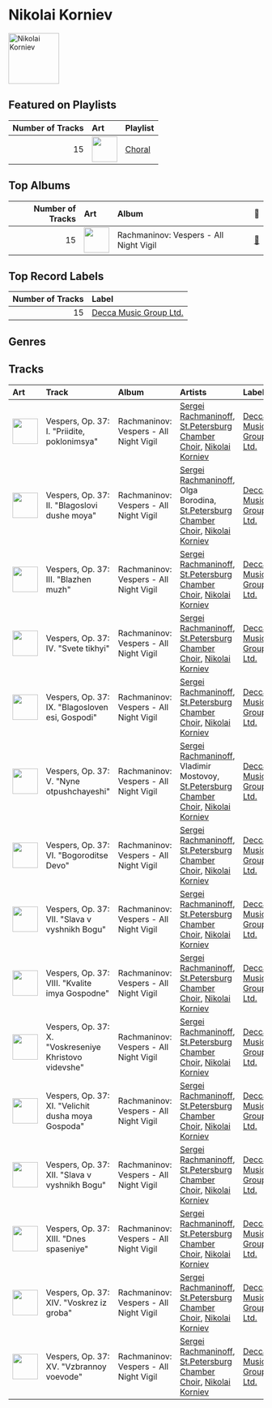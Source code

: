 
# Nikolai Korniev


<img src="https://i.scdn.co/image/ab67616d0000b273a62efdba9c8e430d12e3d0fe" alt="Nikolai Korniev" width="100" />

## Featured on Playlists
|   Number of Tracks | Art                                                                                                                                                                                                                         | Playlist                                  |
|-------------------:|:----------------------------------------------------------------------------------------------------------------------------------------------------------------------------------------------------------------------------|:------------------------------------------|
|                 15 | <img src="https://mosaic.scdn.co/640/ab67616d0000b2730baa26fb49c09c910a031d24ab67616d0000b2730c8397c0c79c33e6f350ee52ab67616d0000b273397c1f0c407ebd9a318b25faab67616d0000b273609d14b25e86640a2a69c534" alt="" width="50" /> | [Choral](../playlists/choral/overview.md) |
## Top Albums

|   Number of Tracks | Art                                                                                              | Album                                  | 🔗                                                          |
|-------------------:|:-------------------------------------------------------------------------------------------------|:---------------------------------------|:-----------------------------------------------------------|
|                 15 | <img src="https://i.scdn.co/image/ab67616d0000b273319c8a995c0c01cd233b3bd5" alt="" width="50" /> | Rachmaninov: Vespers - All Night Vigil | [🔗](https://open.spotify.com/album/7hqotgNjEJt09XiggaMI1v) |

## Top Record Labels

|   Number of Tracks | Label                                                         |
|-------------------:|:--------------------------------------------------------------|
|                 15 | [Decca Music Group Ltd.](../labels/decca_music_group_ltd_.md) |

## Genres


## Tracks

| Art                                                                                              | Track                                                 | Album                                  | Artists                                                                                                                                                                | Label                                                         | 💚   | 🔗                                                          |
|:-------------------------------------------------------------------------------------------------|:------------------------------------------------------|:---------------------------------------|:-----------------------------------------------------------------------------------------------------------------------------------------------------------------------|:--------------------------------------------------------------|:----|:-----------------------------------------------------------|
| <img src="https://i.scdn.co/image/ab67616d0000b273319c8a995c0c01cd233b3bd5" alt="" width="50" /> | Vespers, Op. 37: I. "Priidite, poklonimsya"           | Rachmaninov: Vespers - All Night Vigil | [Sergei Rachmaninoff](sergei_rachmaninoff.md), [St.Petersburg Chamber Choir](st_petersburg_chamber_choir.md), [Nikolai Korniev](nikolai_korniev.md)                    | [Decca Music Group Ltd.](../labels/decca_music_group_ltd_.md) |     | [🔗](https://open.spotify.com/track/4evlPDUET2zxmrSffIopYk) |
| <img src="https://i.scdn.co/image/ab67616d0000b273319c8a995c0c01cd233b3bd5" alt="" width="50" /> | Vespers, Op. 37: II. "Blagoslovi dushe moya"          | Rachmaninov: Vespers - All Night Vigil | [Sergei Rachmaninoff](sergei_rachmaninoff.md), Olga Borodina, [St.Petersburg Chamber Choir](st_petersburg_chamber_choir.md), [Nikolai Korniev](nikolai_korniev.md)     | [Decca Music Group Ltd.](../labels/decca_music_group_ltd_.md) |     | [🔗](https://open.spotify.com/track/3tmb8PpSEsDXOPv2JxBAeJ) |
| <img src="https://i.scdn.co/image/ab67616d0000b273319c8a995c0c01cd233b3bd5" alt="" width="50" /> | Vespers, Op. 37: III. "Blazhen muzh"                  | Rachmaninov: Vespers - All Night Vigil | [Sergei Rachmaninoff](sergei_rachmaninoff.md), [St.Petersburg Chamber Choir](st_petersburg_chamber_choir.md), [Nikolai Korniev](nikolai_korniev.md)                    | [Decca Music Group Ltd.](../labels/decca_music_group_ltd_.md) |     | [🔗](https://open.spotify.com/track/4vOfTVbAp9oBxyko8covCb) |
| <img src="https://i.scdn.co/image/ab67616d0000b273319c8a995c0c01cd233b3bd5" alt="" width="50" /> | Vespers, Op. 37: IV. "Svete tikhyi"                   | Rachmaninov: Vespers - All Night Vigil | [Sergei Rachmaninoff](sergei_rachmaninoff.md), [St.Petersburg Chamber Choir](st_petersburg_chamber_choir.md), [Nikolai Korniev](nikolai_korniev.md)                    | [Decca Music Group Ltd.](../labels/decca_music_group_ltd_.md) |     | [🔗](https://open.spotify.com/track/63vzmx5X4rx7iiampzwus4) |
| <img src="https://i.scdn.co/image/ab67616d0000b273319c8a995c0c01cd233b3bd5" alt="" width="50" /> | Vespers, Op. 37: IX. "Blagosloven esi, Gospodi"       | Rachmaninov: Vespers - All Night Vigil | [Sergei Rachmaninoff](sergei_rachmaninoff.md), [St.Petersburg Chamber Choir](st_petersburg_chamber_choir.md), [Nikolai Korniev](nikolai_korniev.md)                    | [Decca Music Group Ltd.](../labels/decca_music_group_ltd_.md) |     | [🔗](https://open.spotify.com/track/0NfQexdy6BRC3O7W2LPqHl) |
| <img src="https://i.scdn.co/image/ab67616d0000b273319c8a995c0c01cd233b3bd5" alt="" width="50" /> | Vespers, Op. 37: V. "Nyne otpushchayeshi"             | Rachmaninov: Vespers - All Night Vigil | [Sergei Rachmaninoff](sergei_rachmaninoff.md), Vladimir Mostovoy, [St.Petersburg Chamber Choir](st_petersburg_chamber_choir.md), [Nikolai Korniev](nikolai_korniev.md) | [Decca Music Group Ltd.](../labels/decca_music_group_ltd_.md) |     | [🔗](https://open.spotify.com/track/6pFMpE4Z9UooPdsTmgbWYI) |
| <img src="https://i.scdn.co/image/ab67616d0000b273319c8a995c0c01cd233b3bd5" alt="" width="50" /> | Vespers, Op. 37: VI. "Bogoroditse Devo"               | Rachmaninov: Vespers - All Night Vigil | [Sergei Rachmaninoff](sergei_rachmaninoff.md), [St.Petersburg Chamber Choir](st_petersburg_chamber_choir.md), [Nikolai Korniev](nikolai_korniev.md)                    | [Decca Music Group Ltd.](../labels/decca_music_group_ltd_.md) |     | [🔗](https://open.spotify.com/track/3eu4eSHpO2u9bgzmDDTlgY) |
| <img src="https://i.scdn.co/image/ab67616d0000b273319c8a995c0c01cd233b3bd5" alt="" width="50" /> | Vespers, Op. 37: VII. "Slava v vyshnikh Bogu"         | Rachmaninov: Vespers - All Night Vigil | [Sergei Rachmaninoff](sergei_rachmaninoff.md), [St.Petersburg Chamber Choir](st_petersburg_chamber_choir.md), [Nikolai Korniev](nikolai_korniev.md)                    | [Decca Music Group Ltd.](../labels/decca_music_group_ltd_.md) |     | [🔗](https://open.spotify.com/track/0op8XEiSF79zl5SSvPv5j2) |
| <img src="https://i.scdn.co/image/ab67616d0000b273319c8a995c0c01cd233b3bd5" alt="" width="50" /> | Vespers, Op. 37: VIII. "Kvalite imya Gospodne"        | Rachmaninov: Vespers - All Night Vigil | [Sergei Rachmaninoff](sergei_rachmaninoff.md), [St.Petersburg Chamber Choir](st_petersburg_chamber_choir.md), [Nikolai Korniev](nikolai_korniev.md)                    | [Decca Music Group Ltd.](../labels/decca_music_group_ltd_.md) |     | [🔗](https://open.spotify.com/track/79tPoVRNUdOSwM8ERRpx8m) |
| <img src="https://i.scdn.co/image/ab67616d0000b273319c8a995c0c01cd233b3bd5" alt="" width="50" /> | Vespers, Op. 37: X. "Voskreseniye Khristovo videvshe" | Rachmaninov: Vespers - All Night Vigil | [Sergei Rachmaninoff](sergei_rachmaninoff.md), [St.Petersburg Chamber Choir](st_petersburg_chamber_choir.md), [Nikolai Korniev](nikolai_korniev.md)                    | [Decca Music Group Ltd.](../labels/decca_music_group_ltd_.md) |     | [🔗](https://open.spotify.com/track/2rzp6tSZjlPxIjkcnKoV7a) |
| <img src="https://i.scdn.co/image/ab67616d0000b273319c8a995c0c01cd233b3bd5" alt="" width="50" /> | Vespers, Op. 37: XI. "Velichit dusha moya Gospoda"    | Rachmaninov: Vespers - All Night Vigil | [Sergei Rachmaninoff](sergei_rachmaninoff.md), [St.Petersburg Chamber Choir](st_petersburg_chamber_choir.md), [Nikolai Korniev](nikolai_korniev.md)                    | [Decca Music Group Ltd.](../labels/decca_music_group_ltd_.md) |     | [🔗](https://open.spotify.com/track/32j8MnD2wyx1QQ3wRa6ytm) |
| <img src="https://i.scdn.co/image/ab67616d0000b273319c8a995c0c01cd233b3bd5" alt="" width="50" /> | Vespers, Op. 37: XII. "Slava v vyshnikh Bogu"         | Rachmaninov: Vespers - All Night Vigil | [Sergei Rachmaninoff](sergei_rachmaninoff.md), [St.Petersburg Chamber Choir](st_petersburg_chamber_choir.md), [Nikolai Korniev](nikolai_korniev.md)                    | [Decca Music Group Ltd.](../labels/decca_music_group_ltd_.md) |     | [🔗](https://open.spotify.com/track/1RCpDM7OThH6WdncbhQ7IE) |
| <img src="https://i.scdn.co/image/ab67616d0000b273319c8a995c0c01cd233b3bd5" alt="" width="50" /> | Vespers, Op. 37: XIII. "Dnes spaseniye"               | Rachmaninov: Vespers - All Night Vigil | [Sergei Rachmaninoff](sergei_rachmaninoff.md), [St.Petersburg Chamber Choir](st_petersburg_chamber_choir.md), [Nikolai Korniev](nikolai_korniev.md)                    | [Decca Music Group Ltd.](../labels/decca_music_group_ltd_.md) |     | [🔗](https://open.spotify.com/track/07rzxAXZHLhV0kGR0zNDIn) |
| <img src="https://i.scdn.co/image/ab67616d0000b273319c8a995c0c01cd233b3bd5" alt="" width="50" /> | Vespers, Op. 37: XIV. "Voskrez iz groba"              | Rachmaninov: Vespers - All Night Vigil | [Sergei Rachmaninoff](sergei_rachmaninoff.md), [St.Petersburg Chamber Choir](st_petersburg_chamber_choir.md), [Nikolai Korniev](nikolai_korniev.md)                    | [Decca Music Group Ltd.](../labels/decca_music_group_ltd_.md) |     | [🔗](https://open.spotify.com/track/1kTERqTjsxeq3RNjtunq1u) |
| <img src="https://i.scdn.co/image/ab67616d0000b273319c8a995c0c01cd233b3bd5" alt="" width="50" /> | Vespers, Op. 37: XV. "Vzbrannoy voevode"              | Rachmaninov: Vespers - All Night Vigil | [Sergei Rachmaninoff](sergei_rachmaninoff.md), [St.Petersburg Chamber Choir](st_petersburg_chamber_choir.md), [Nikolai Korniev](nikolai_korniev.md)                    | [Decca Music Group Ltd.](../labels/decca_music_group_ltd_.md) |     | [🔗](https://open.spotify.com/track/5PSyFWOmtBCPwkAiAV770t) |